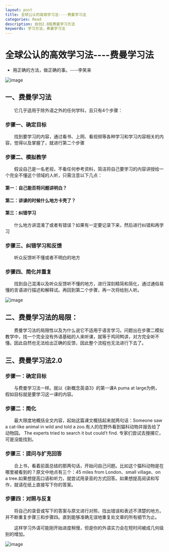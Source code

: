 ```yaml
---
layout: post
title: 全球公认的高效学习法----费曼学习法
categories: Read
description: 自创2.0版费曼学习方法
keywords: 学习方法，弗曼学习法
---
```

# 全球公认的高效学习法----费曼学习法
    
* 用正确的方法，做正确的事。----李笑来

![image](https://github.com/weakchen007/aiwv.github.io/assets/58799395/c202b89e-ca58-4652-8d08-e2c4e6e3545a)

## 一、费曼学习法

&emsp;&emsp;它几乎适用于除外语之外的任何学科，且只有4个步骤：

### 步骤一、确定目标

&emsp;&emsp;找到要学习的内容，通过看书、上网、看视频等各种学习和学习内容相关的内容，觉得以及掌握了，就进行第二个步骤

### 步骤二、模拟教学

&emsp;&emsp;假设自己是一名老视，不看任何参考资料，简洁将自己要学习的内容讲授给一个完全不懂这个领域的人听，只需注意以下几点：

#### 第一：自己能否将问题讲明白？

#### 第二：讲课的时候什么地方卡壳了？

#### 第三：纠错学习

&emsp;&emsp;什么地方讲混淆了或者有错误？如果有一定要记录下来，然后进行纠错和再学习

### 步骤三、纠错学习和反馈

&emsp;&emsp;听众反馈听不懂或者不明白的地方

### 步骤四、简化并重复

&emsp;&emsp;找到自己混淆以及听众反馈听不懂的地方，进行深刻精简和简化，通过通俗易懂的言语进行描述和解释试。再回到第二个步骤，再一次将给别人听。

![image](https://github.com/weakchen007/aiwv.github.io/assets/58799395/d16fe124-29d4-42e4-964c-4df4064153cd)

## 二、费曼学习法的局限：

&emsp;&emsp;费曼学习法的局限性以及为什么说它不适用于语言学习。问题出在步骤二模拟教学中，找一个完全没有外语基础的人来听课，就等于鸡同鸭讲，对方完全听不懂。因此自然也无法给出正确的反馈，因此整个流程也无法进行下去了。

## 三、费曼学习法2.0

### 步骤一：确定目标

&emsp;&emsp;与费曼学习法一样。就以《新概念英语3》的第一课A puma at large为例，假如目标就是要学习这一课的内容。

### 步骤二：简化

&emsp;&emsp;最大限度地概括全文内容，起始这篇课文概括起来就两句话：Someone saw a cat-like animal in wild and told a zoo.有人的在野外看到猫科动物并报告给了动物园。 The experts tried to search it but could't find. 专家们尝试去搜捕它，可是没能找到。

### 步骤三：提问与扩充回答

&emsp;&emsp;合上书，看着前面总结的那两句话，开始问自己问题。比如这个猫科动物是在哪里被看到的？原文中地点有三个：45 miles from London、small village、on a tree.如果想提高口语和听力，就尝试用录音的方式回答。如果想提高阅读和写作，就请在纸上直接写下你的答案。

### 步骤四：对照与反复

&emsp;&emsp;将自己的录音或写下的答案与原文进行对照，找出错误和表述不清楚的地方。并不断重复步骤三和步骤四。直到能够准确无误地重复处文章的所有细节为止。

&emsp;&emsp;这样学习外语可能刚开始进度稍慢，但是你的外语实力会在短时间被成几何级别的增加。

![image](https://github.com/weakchen007/aiwv.github.io/assets/58799395/39a4cdb8-eab1-4314-a6f1-099c719255a4)




